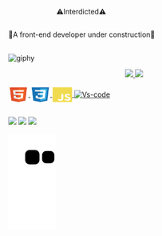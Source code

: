   ⠀⠀⠀⠀⠀⠀⠀⠀⠀ ⚠Interdicted⚠
  ##
🚧A front-end developer under construction🚧
##
   ![giphy](https://user-images.githubusercontent.com/90859879/162593675-ad1f790c-3b97-4ead-af9d-1c0f3ed156e1.gif)


<div align="center">
  <a href="https://github.com/marcoshollmann">
  <img height="180em" src="https://github-readme-stats.vercel.app/api?username=marcoshollmann&show_icons=true&theme=gotham&include_all_commits=true&count_private=true"/>
  <img height="180em" src="https://github-readme-stats.vercel.app/api/top-langs/?username=marcoshollmann&layout=compact&langs_count=7&theme=gotham"/>
</div>
<div style="display: inline_block"><br>
   <img align="center" alt="HTML" height="30" width="40" src="https://raw.githubusercontent.com/devicons/devicon/master/icons/html5/html5-original.svg">
  <img align="center" alt="CSS" height="30" width="40" src="https://raw.githubusercontent.com/devicons/devicon/master/icons/css3/css3-original.svg">
  <img align="center" alt="Js" height="30" width="40" src="https://raw.githubusercontent.com/devicons/devicon/master/icons/javascript/javascript-plain.svg">
 <img align="center" alt="Vs-code" height="30" width="40" src="https://cdn.jsdelivr.net/gh/devicons/devicon/icons/vscode/vscode-original.svg"/>
 
</div>
  
  ##
 
<div> 
  <a href="https://instagram.com/hollmannkk" target="_blank"><img src="https://img.shields.io/badge/-Instagram-%23E4405F?style=for-the-badge&logo=instagram&logoColor=white" target="_blank"></a>
 	<a href = "mailto:marcoshollmann0@gmail.com"><img src="https://img.shields.io/badge/-Gmail-%23333?style=for-the-badge&logo=gmail&logoColor=white" target="_blank"></a>
  <a href="https://www.linkedin.com/in/marcos-hollmann-401812204/" target="_blank"><img src="https://img.shields.io/badge/-LinkedIn-%230077B5?style=for-the-badge&logo=linkedin&logoColor=white" target="_blank"></a> 
 
  ![Snake animation](https://github.com/julianasinnott/julianasinnott/blob/output/github-contribution-grid-snake.svg)
</div>
